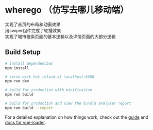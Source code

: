 # wherego （仿写去哪儿移动端）

  实现了首页的布局和动画效果<br>
  用swiper组件完成了轮播效果<br>
  实现了城市搜索页面的基本逻辑以及详情页面的大部分逻辑

## Build Setup

``` bash
# install dependencies
npm install

# serve with hot reload at localhost:8080
npm run dev

# build for production with minification
npm run build

# build for production and view the bundle analyzer report
npm run build --report
```

For a detailed explanation on how things work, check out the [guide](http://vuejs-templates.github.io/webpack/) and [docs for vue-loader](http://vuejs.github.io/vue-loader).
